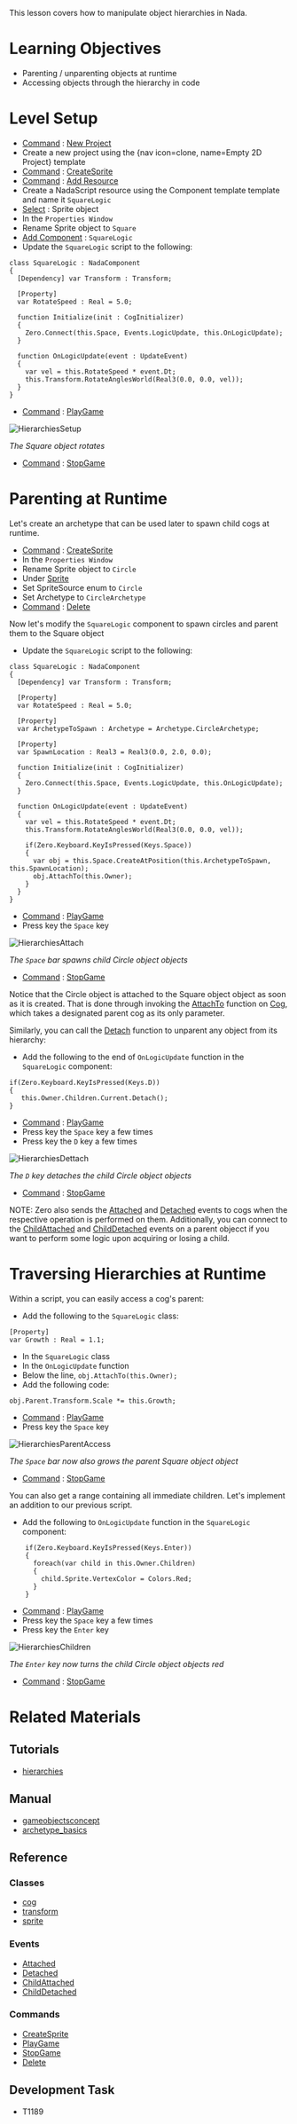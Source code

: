 This lesson covers how to manipulate object hierarchies in Nada.


 #  Learning Objectives


- Parenting / unparenting objects at runtime
- Accessing objects through the hierarchy in code


 #  Level Setup


- [ Command](https://github.com/ZilchEngine/ZilchDocs/blob/master/zero_editor_documentation/zeromanual/editor/editorcommands/commands.markdown) : [ New Project](https://github.com/ZilchEngine/ZilchDocs/blob/master/code_reference/command_reference.markdown#newproject)
 - Create a new project using the {nav icon=clone, name=Empty 2D Project} template
- [ Command](https://github.com/ZilchEngine/ZilchDocs/blob/master/zero_editor_documentation/zeromanual/editor/editorcommands/commands.markdown) : [CreateSprite](https://github.com/ZilchEngine/ZilchDocs/blob/master/code_reference/command_reference.markdown#createsprite)
- [ Command](https://github.com/ZilchEngine/ZilchDocs/blob/master/zero_editor_documentation/zeromanual/editor/editorcommands/commands.markdown) : [Add Resource](https://github.com/ZilchEngine/ZilchDocs/blob/master/code_reference/command_reference.markdown#add)
 - Create a NadaScript resource using the Component template template and name it `SquareLogic`
- [Select](https://github.com/ZilchEngine/ZilchDocs/blob/master/zero_editor_documentation/zeromanual/editor/editorcommands/selectobject.markdown) : Sprite object
- In the `Properties Window`
 - Rename Sprite object to `Square`
 - [Add Component](https://github.com/ZilchEngine/ZilchDocs/blob/master/zero_editor_documentation/zeromanual/editor/addremovecomponent.markdown) : `SquareLogic`
- Update the `SquareLogic` script to the following:
```lang=csharp, name="SquareLogic"
class SquareLogic : NadaComponent
{
  [Dependency] var Transform : Transform;
  
  [Property]
  var RotateSpeed : Real = 5.0;
  
  function Initialize(init : CogInitializer)
  {
    Zero.Connect(this.Space, Events.LogicUpdate, this.OnLogicUpdate);
  }

  function OnLogicUpdate(event : UpdateEvent)
  {
    var vel = this.RotateSpeed * event.Dt;
    this.Transform.RotateAnglesWorld(Real3(0.0, 0.0, vel));
  }
}
```

- [ Command](https://github.com/ZilchEngine/ZilchDocs/blob/master/zero_editor_documentation/zeromanual/editor/editorcommands/commands.markdown) : [ PlayGame](https://github.com/ZilchEngine/ZilchDocs/blob/master/code_reference/command_reference.markdown#playgame)



![HierarchiesSetup](https://raw.githubusercontent.com/ZilchEngine/ZilchFiles/master/doc_files/96155.gif)


*The Square object rotates*


- [ Command](https://github.com/ZilchEngine/ZilchDocs/blob/master/zero_editor_documentation/zeromanual/editor/editorcommands/commands.markdown) : [ StopGame](https://github.com/ZilchEngine/ZilchDocs/blob/master/code_reference/command_reference.markdown#stopgame)


 #  Parenting at Runtime


Let's create an archetype that can be used later to spawn child cogs at runtime.

- [ Command](https://github.com/ZilchEngine/ZilchDocs/blob/master/zero_editor_documentation/zeromanual/editor/editorcommands/commands.markdown) : [CreateSprite](https://github.com/ZilchEngine/ZilchDocs/blob/master/code_reference/command_reference.markdown#createsprite)
- In the `Properties Window`
 - Rename Sprite object to `Circle`
 - Under [Sprite](https://github.com/ZilchEngine/ZilchDocs/blob/master/code_reference/class_reference/sprite.markdown)
  - Set SpriteSource enum to `Circle`
 - Set Archetype  to `CircleArchetype`
- [ Command](https://github.com/ZilchEngine/ZilchDocs/blob/master/zero_editor_documentation/zeromanual/editor/editorcommands/commands.markdown) : [Delete](https://github.com/ZilchEngine/ZilchDocs/blob/master/code_reference/command_reference.markdown#delete)

Now let's modify the `SquareLogic` component to spawn circles and parent them to the Square object

- Update the `SquareLogic` script to the following:

```lang=csharp, name=Square Logic
class SquareLogic : NadaComponent
{
  [Dependency] var Transform : Transform;

  [Property]
  var RotateSpeed : Real = 5.0;
  
  [Property]
  var ArchetypeToSpawn : Archetype = Archetype.CircleArchetype;
  
  [Property]
  var SpawnLocation : Real3 = Real3(0.0, 2.0, 0.0);
  
  function Initialize(init : CogInitializer)
  {
    Zero.Connect(this.Space, Events.LogicUpdate, this.OnLogicUpdate);
  }

  function OnLogicUpdate(event : UpdateEvent)
  {
    var vel = this.RotateSpeed * event.Dt;
    this.Transform.RotateAnglesWorld(Real3(0.0, 0.0, vel));
    
    if(Zero.Keyboard.KeyIsPressed(Keys.Space))
    {
      var obj = this.Space.CreateAtPosition(this.ArchetypeToSpawn, this.SpawnLocation);
      obj.AttachTo(this.Owner);
    }
  }
}
```

- [ Command](https://github.com/ZilchEngine/ZilchDocs/blob/master/zero_editor_documentation/zeromanual/editor/editorcommands/commands.markdown) : [ PlayGame](https://github.com/ZilchEngine/ZilchDocs/blob/master/code_reference/command_reference.markdown#playgame)
 - Press key the `Space` key



![HierarchiesAttach](https://raw.githubusercontent.com/ZilchEngine/ZilchFiles/master/doc_files/96165.gif)


*The `Space` bar spawns child Circle object objects*


- [ Command](https://github.com/ZilchEngine/ZilchDocs/blob/master/zero_editor_documentation/zeromanual/editor/editorcommands/commands.markdown) : [ StopGame](https://github.com/ZilchEngine/ZilchDocs/blob/master/code_reference/command_reference.markdown#stopgame)

Notice that the Circle object is attached to the Square object object as soon as it is created. That is done through invoking the [AttachTo](https://github.com/ZilchEngine/ZilchDocs/blob/master/code_reference/class_reference/cog.markdown#attachto-zero-engine-doc) function on [ Cog](https://github.com/ZilchEngine/ZilchDocs/blob/master/code_reference/class_reference/cog.markdown), which takes a designated parent cog as its only parameter.

Similarly, you can call the [Detach](https://github.com/ZilchEngine/ZilchDocs/blob/master/code_reference/class_reference/cog.markdown#detach-void) function to unparent any object from its hierarchy:

- Add the following to the end of `OnLogicUpdate` function in the `SquareLogic` component:

```lang=csharp, name=Detaching
if(Zero.Keyboard.KeyIsPressed(Keys.D))
{
   this.Owner.Children.Current.Detach();
}
```

- [ Command](https://github.com/ZilchEngine/ZilchDocs/blob/master/zero_editor_documentation/zeromanual/editor/editorcommands/commands.markdown) : [ PlayGame](https://github.com/ZilchEngine/ZilchDocs/blob/master/code_reference/command_reference.markdown#playgame)
 - Press key the `Space` key a few times
 - Press key the `D` key a few times



![HierarchiesDettach](https://raw.githubusercontent.com/ZilchEngine/ZilchFiles/master/doc_files/96252.gif)


*The `D` key detaches the child Circle object objects*


- [ Command](https://github.com/ZilchEngine/ZilchDocs/blob/master/zero_editor_documentation/zeromanual/editor/editorcommands/commands.markdown) : [ StopGame](https://github.com/ZilchEngine/ZilchDocs/blob/master/code_reference/command_reference.markdown#stopgame)

NOTE: Zero also sends the [ Attached](https://github.com/ZilchEngine/ZilchDocs/blob/master/code_reference/event_reference.markdown#attached) and [ Detached](https://github.com/ZilchEngine/ZilchDocs/blob/master/code_reference/event_reference.markdown#detached) events to cogs when the respective operation is performed on them. Additionally, you can connect to the [ ChildAttached](https://github.com/ZilchEngine/ZilchDocs/blob/master/code_reference/event_reference.markdown#childattached) and [ ChildDetached](https://github.com/ZilchEngine/ZilchDocs/blob/master/code_reference/event_reference.markdown#childdetached) events on a parent objecct if you want to perform some logic upon acquiring or losing a child.


 #  Traversing Hierarchies at Runtime


Within a script, you can easily access a cog's parent:

- Add the following to the `SquareLogic` class:

```lang=csharp, name=Growth Property
[Property]
var Growth : Real = 1.1;
```

- In the `SquareLogic` class
 - In the `OnLogicUpdate` function
  - Below the line, `obj.AttachTo(this.Owner);`
   - Add the following code:

```lang=csharp, name=Accessing Parent
obj.Parent.Transform.Scale *= this.Growth;
```

- [ Command](https://github.com/ZilchEngine/ZilchDocs/blob/master/zero_editor_documentation/zeromanual/editor/editorcommands/commands.markdown) : [ PlayGame](https://github.com/ZilchEngine/ZilchDocs/blob/master/code_reference/command_reference.markdown#playgame)
 - Press key the `Space` key



![HierarchiesParentAccess](https://raw.githubusercontent.com/ZilchEngine/ZilchFiles/master/doc_files/96244.gif)


*The `Space` bar now also grows the parent Square object object*


- [ Command](https://github.com/ZilchEngine/ZilchDocs/blob/master/zero_editor_documentation/zeromanual/editor/editorcommands/commands.markdown) : [ StopGame](https://github.com/ZilchEngine/ZilchDocs/blob/master/code_reference/command_reference.markdown#stopgame)

You can also get a range containing all immediate children. Let's implement an addition to our previous script.

- Add the following to `OnLogicUpdate` function in the `SquareLogic` component:

```lang=csharp, name=Accessing Children
    if(Zero.Keyboard.KeyIsPressed(Keys.Enter))
    {
      foreach(var child in this.Owner.Children)
      {
        child.Sprite.VertexColor = Colors.Red;
      }
    }
```

- [ Command](https://github.com/ZilchEngine/ZilchDocs/blob/master/zero_editor_documentation/zeromanual/editor/editorcommands/commands.markdown) : [ PlayGame](https://github.com/ZilchEngine/ZilchDocs/blob/master/code_reference/command_reference.markdown#playgame)
 - Press key the `Space` key a few times
 - Press key the `Enter` key



![HierarchiesChildren](https://raw.githubusercontent.com/ZilchEngine/ZilchFiles/master/doc_files/96250.gif)


*The `Enter` key now turns the child Circle object objects red*


- [ Command](https://github.com/ZilchEngine/ZilchDocs/blob/master/zero_editor_documentation/zeromanual/editor/editorcommands/commands.markdown) : [ StopGame](https://github.com/ZilchEngine/ZilchDocs/blob/master/code_reference/command_reference.markdown#stopgame)


 #  Related Materials
 ##  Tutorials
- [hierarchies](https://github.com/ZilchEngine/ZilchDocs/blob/master/zero_editor_documentation/tutorials/architecture/hierarchies.markdown)

 ##  Manual
- [gameobjectsconcept](https://github.com/ZilchEngine/ZilchDocs/blob/master/zero_editor_documentation/zeromanual/architecture/cogs/gameobjectsconcept.markdown)
- [archetype_basics](https://github.com/ZilchEngine/ZilchDocs/blob/master/zero_editor_documentation/zeromanual/architecture/archetypes/archetype_basics.markdown)

 ##  Reference
 ###  Classes
- [cog](https://github.com/ZilchEngine/ZilchDocs/blob/master/code_reference/class_reference/cog.markdown)
- [transform](https://github.com/ZilchEngine/ZilchDocs/blob/master/code_reference/class_reference/transform.markdown)
- [sprite](https://github.com/ZilchEngine/ZilchDocs/blob/master/code_reference/class_reference/sprite.markdown)

 ###  Events
- [ Attached](https://github.com/ZilchEngine/ZilchDocs/blob/master/code_reference/event_reference.markdown#attached)
- [ Detached](https://github.com/ZilchEngine/ZilchDocs/blob/master/code_reference/event_reference.markdown#detached)
- [ ChildAttached](https://github.com/ZilchEngine/ZilchDocs/blob/master/code_reference/event_reference.markdown#childattached)
- [ ChildDetached](https://github.com/ZilchEngine/ZilchDocs/blob/master/code_reference/event_reference.markdown#childdetached)

 ###  Commands
- [ CreateSprite](https://github.com/ZilchEngine/ZilchDocs/blob/master/code_reference/command_reference.markdown#createsprite)
- [ PlayGame](https://github.com/ZilchEngine/ZilchDocs/blob/master/code_reference/command_reference.markdown#playgame)
- [ StopGame](https://github.com/ZilchEngine/ZilchDocs/blob/master/code_reference/command_reference.markdown#stopgame)
- [ Delete](https://github.com/ZilchEngine/ZilchDocs/blob/master/code_reference/command_reference.markdown#delete)

 ##  Development Task
- T1189 

 